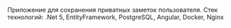 Приложение для сохранения приватных заметок пользователя. Стек технологий: .Net 5, EntityFramework, PostgreSQL, Angular, Docker, Nginx

